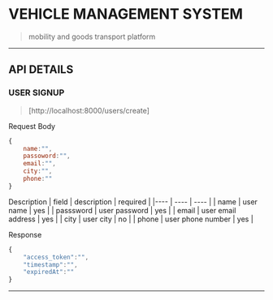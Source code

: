 # VEHICLE MANAGEMENT SYSTEM
>mobility and goods transport platform
***
## API DETAILS

### USER SIGNUP
> [http://localhost:8000/users/create]

Request Body
```js
{
    name:"",
    passoword:"",
    email:"",
    city:"",
    phone:""
}
```
Description
| field | description | required |
|---- | ---- | ---- |
| name | user name | yes |
| passsword | user password | yes |
| email | user email address | yes |
| city | user city | no |
| phone | user phone number | yes |

Response 

```js
{
    "access_token":"",
    "timestamp":"",
    "expiredAt":""
}
```
 ***
